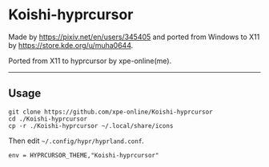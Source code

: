 # Koishi-hyprcursor

Made by <https://pixiv.net/en/users/345405> and ported from Windows to X11 by <https://store.kde.org/u/muha0644>.

Ported from X11 to hyprcursor by xpe-online(me).

---

## Usage

```
git clone https://github.com/xpe-online/Koishi-hyprcursor
cd ./Koishi-hyprcursor
cp -r ./Koishi-hyprcursor ~/.local/share/icons
```

Then edit `~/.config/hypr/hyprland.conf`.

```
env = HYPRCURSOR_THEME,"Koishi-hyprcursor"
```
